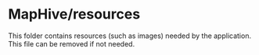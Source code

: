 # MapHive/resources

This folder contains resources (such as images) needed by the application. This file can
be removed if not needed.
